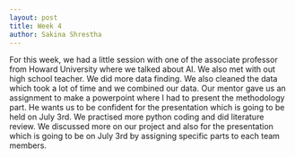 ```yaml
---
layout: post
title: Week 4
author: Sakina Shrestha
---
```


For this week, we had a little session with one of the associate professor from Howard University where we talked about AI. We also met with out high school teacher. We did more data finding. We also cleaned the data which took a lot of time and we combined our data. Our mentor gave us an assignment to make a powerpoint where I had to present the methodology part. He wants us to be confident for the presentation which is going to be held on July 3rd. We practised more python coding and did literature review. We discussed more on our project and also for the presentation which is going to be on July 3rd by assigning specific parts to each team members.
